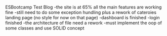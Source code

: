 ESBootcamp Test Blog
-the site is at 65% all the main features are working fine
-still need to do some exception hundling plus a rework of cateroies landing page (no style for now on that page)
-dashboard is finished
-login finished 
-the architecture of file need a rework 
-must implement the oop of some classes and use  SOLID concept
 
